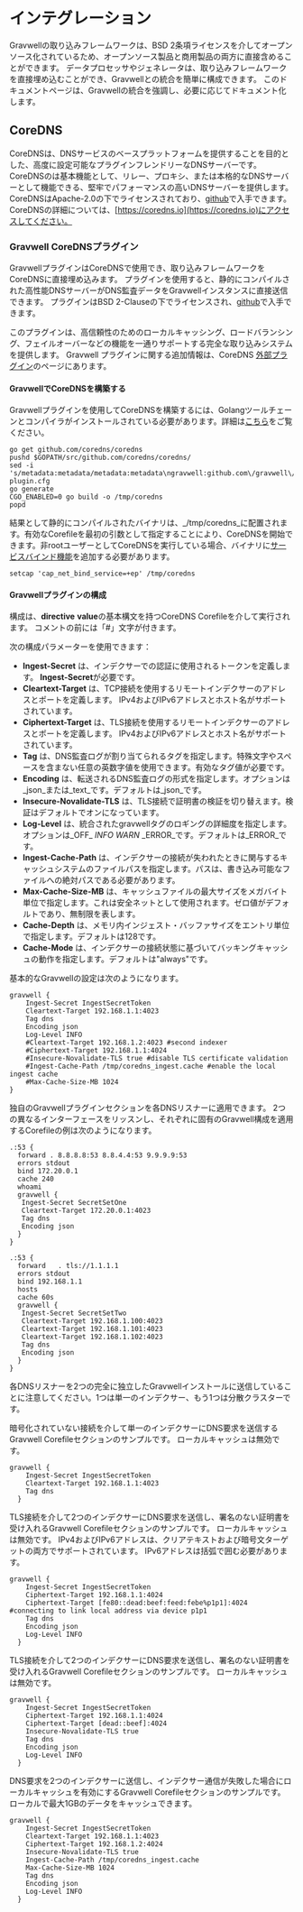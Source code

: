 # インテグレーション

Gravwellの取り込みフレームワークは、BSD 2条項ライセンスを介してオープンソース化されているため、オープンソース製品と商用製品の両方に直接含めることができます。 データプロセッサやジェネレータは、取り込みフレームワークを直接埋め込むことができ、Gravwellとの統合を簡単に構成できます。 このドキュメントページは、Gravwellの統合を強調し、必要に応じてドキュメント化します。

## CoreDNS

CoreDNSは、DNSサービスのベースプラットフォームを提供することを目的とした、高度に設定可能なプラグインフレンドリーなDNSサーバーです。 CoreDNSのは基本機能として、リレー、プロキシ、または本格的なDNSサーバーとして機能できる、堅牢でパフォーマンスの高いDNSサーバーを提供します。 CoreDNSはApache-2.0の下でライセンスされており、[github](https://github.com/coredns/coredns)で入手できます。 CoreDNSの詳細については、[https://coredns.io](https://coredns.io)にアクセスしてください。

### Gravwell CoreDNSプラグイン

GravwellプラグインはCoreDNSで使用でき、取り込みフレームワークをCoreDNSに直接埋め込みます。 プラグインを使用すると、静的にコンパイルされた高性能DNSサーバーがDNS監査データをGravwellインスタンスに直接送信できます。 プラグインはBSD 2-Clauseの下でライセンスされ、[github](https://github.com/gravwell/coredns)で入手できます。

このプラグインは、高信頼性のためのローカルキャッシング、ロードバランシング、フェイルオーバーなどの機能を一通りサポートする完全な取り込みシステムを提供します。 Gravwell プラグインに関する追加情報は、CoreDNS [外部プラグイン](https://coredns.io/explugins/gravwell/)のページにあります。

#### GravwellでCoreDNSを構築する

Gravwellプラグインを使用してCoreDNSを構築するには、Golangツールチェーンとコンパイラがインストールされている必要があります。詳細は[こちら](https://golang.org/)をご覧ください。

```
go get github.com/coredns/coredns
pushd $GOPATH/src/github.com/coredns/coredns/
sed -i 's/metadata:metadata/metadata:metadata\ngravwell:github.com\/gravwell\/coredns/g' plugin.cfg
go generate
CGO_ENABLED=0 go build -o /tmp/coredns
popd
```

結果として静的にコンパイルされたバイナリは、_/tmp/coredns_に配置されます。有効なCorefileを最初の引数として指定することにより、CoreDNSを開始できます。非rootユーザーとしてCoreDNSを実行している場合、バイナリに[サービスバインド機能](https://wiki.apache.org/httpd/NonRootPortBinding)を追加する必要があります。

```
setcap 'cap_net_bind_service=+ep' /tmp/coredns
```

#### Gravwellプラグインの構成

構成は、**directive** **value**の基本構文を持つCoreDNS Corefileを介して実行されます。 コメントの前には「#」文字が付きます。

次の構成パラメーターを使用できます：

* **Ingest-Secret** は、インデクサーでの認証に使用されるトークンを定義します。 **Ingest-Secret**が必要です。
* **Cleartext-Target** は、TCP接続を使用するリモートインデクサーのアドレスとポートを定義します。 IPv4およびIPv6アドレスとホスト名がサポートされています。
* **Ciphertext-Target** は、TLS接続を使用するリモートインデクサーのアドレスとポートを定義します。 IPv4およびIPv6アドレスとホスト名がサポートされています。
* **Tag** は、DNS監査ログが割り当てられるタグを指定します。特殊文字やスペースを含まない任意の英数字値を使用できます。有効なタグ値が必要です。
* **Encoding** は、転送されるDNS監査ログの形式を指定します。オプションは_json_または_text_です。デフォルトは_json_です。
* **Insecure-Novalidate-TLS** は、TLS接続で証明書の検証を切り替えます。検証はデフォルトでオンになっています。
* **Log-Level** は、統合されたgravwellタグのロギングの詳細度を指定します。オプションは_OFF_ _INFO_ _WARN_ _ERROR_です。デフォルトは_ERROR_です。
* **Ingest-Cache-Path** は、インデクサーの接続が失われたときに関与するキャッシュシステムのファイルパスを指定します。パスは、書き込み可能なファイルへの絶対パスである必要があります。
* **Max-Cache-Size-MB** は、キャッシュファイルの最大サイズをメガバイト単位で指定します。これは安全ネットとして使用されます。ゼロ値がデフォルトであり、無制限を表します。
* **Cache-Depth** は、メモリ内インジェスト・バッファサイズをエントリ単位で指定します。デフォルトは128です。
* **Cache-Mode** は、インデクサーの接続状態に基づいてバッキングキャッシュの動作を指定します。デフォルトは"always"です。


基本的なGravwellの設定は次のようになります。

~~~
gravwell {
    Ingest-Secret IngestSecretToken
    Cleartext-Target 192.168.1.1:4023
    Tag dns
    Encoding json
    Log-Level INFO
    #Cleartext-Target 192.168.1.2:4023 #second indexer
    #Ciphertext-Target 192.168.1.1:4024
    #Insecure-Novalidate-TLS true #disable TLS certificate validation
    #Ingest-Cache-Path /tmp/coredns_ingest.cache #enable the local ingest cache
    #Max-Cache-Size-MB 1024
}
~~~

独自のGravwellプラグインセクションを各DNSリスナーに適用できます。 2つの異なるインターフェースをリッスンし、それぞれに固有のGravwell構成を適用するCorefileの例は次のようになります。

~~~
.:53 {
  forward . 8.8.8.8:53 8.8.4.4:53 9.9.9.9:53
  errors stdout
  bind 172.20.0.1
  cache 240
  whoami
  gravwell {
   Ingest-Secret SecretSetOne
   Cleartext-Target 172.20.0.1:4023
   Tag dns
   Encoding json
  }
}

.:53 {
  forward	. tls://1.1.1.1
  errors stdout
  bind 192.168.1.1
  hosts
  cache 60s
  gravwell {
   Ingest-Secret SecretSetTwo
   Cleartext-Target 192.168.1.100:4023
   Cleartext-Target 192.168.1.101:4023
   Cleartext-Target 192.168.1.102:4023
   Tag dns
   Encoding json
  }
}
~~~

各DNSリスナーを2つの完全に独立したGravwellインストールに送信していることに注意してください。1つは単一のインデクサー、もう1つは分散クラスターです。

暗号化されていない接続を介して単一のインデクサーにDNS要求を送信するGravwell Corefileセクションのサンプルです。 ローカルキャッシュは無効です。

~~~
gravwell {
    Ingest-Secret IngestSecretToken
    Cleartext-Target 192.168.1.1:4023
    Tag dns
  }
~~~

TLS接続を介して2つのインデクサーにDNS要求を送信し、署名のない証明書を受け入れるGravwell Corefileセクションのサンプルです。 ローカルキャッシュは無効です。
IPv4およびIPv6アドレスは、クリアテキストおよび暗号文ターゲットの両方でサポートされています。 IPv6アドレスは括弧で囲む必要があります。

~~~
gravwell {
    Ingest-Secret IngestSecretToken
    Ciphertext-Target 192.168.1.1:4024
    Ciphertext-Target [fe80::dead:beef:feed:febe%p1p1]:4024 #connecting to link local address via device p1p1
    Tag dns
    Encoding json
    Log-Level INFO
  }
~~~

TLS接続を介して2つのインデクサーにDNS要求を送信し、署名のない証明書を受け入れるGravwell Corefileセクションのサンプルです。 ローカルキャッシュは無効です。

~~~
gravwell {
    Ingest-Secret IngestSecretToken
    Ciphertext-Target 192.168.1.1:4024
    Ciphertext-Target [dead::beef]:4024
    Insecure-Novalidate-TLS true
    Tag dns
    Encoding json
    Log-Level INFO
  }
~~~

DNS要求を2つのインデクサーに送信し、インデクサー通信が失敗した場合にローカルキャッシュを有効にするGravwell Corefileセクションのサンプルです。 ローカルで最大1GBのデータをキャッシュできます。

~~~
gravwell {
    Ingest-Secret IngestSecretToken
    Cleartext-Target 192.168.1.1:4023
    Ciphertext-Target 192.168.1.2:4024
    Insecure-Novalidate-TLS true
    Ingest-Cache-Path /tmp/coredns_ingest.cache
    Max-Cache-Size-MB 1024
    Tag dns
    Encoding json
    Log-Level INFO
  }
~~~
